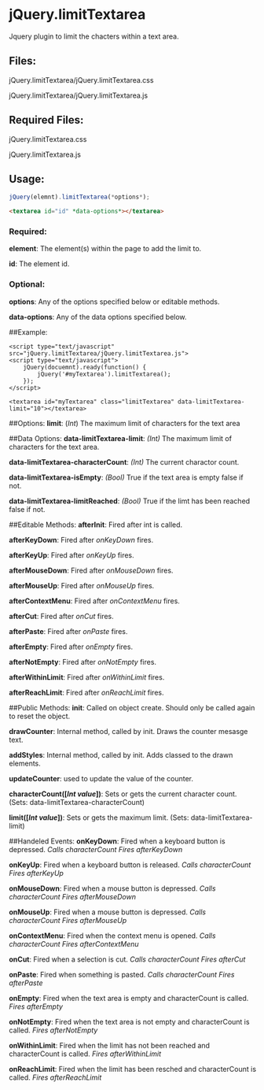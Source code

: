 # jQuery.limitTextarea
Jquery plugin to limit the chacters within a text area.

## Files:
jQuery.limitTextarea/jQuery.limitTextarea.css

jQuery.limitTextarea/jQuery.limitTextarea.js

## Required Files:
jQuery.limitTextarea.css

jQuery.limitTextarea.js

## Usage:
```javascript
jQuery(elemnt).limitTextarea(*options*);
```
```html
<textarea id="id" *data-options*></textarea>
```


### Required:
**element**: The element(s) within the page to add the limit to.

**id**: The element id.

### Optional:
**options**: Any of the options specified below or editable methods.

**data-options**: Any of the data options specified below.


##Example:
    <link rel="stylesheet" type="text/css" media="screen" href="jQuery.limitTextarea/jQuery.limitTextarea.css" />
    
    <script type="text/javascript" src="jQuery.limitTextarea/jQuery.limitTextarea.js">
    <script type="text/javascript">
        jQuery(docuemnt).ready(function() {
            jQuery('#myTextarea').limitTextarea();
        });
    </script>
    
    <textarea id="myTextarea" class="limitTextarea" data-limitTextarea-limit="10"></textarea>

##Options:
**limit**: (*Int*) The maximum limit of characters for the text area

##Data Options:
**data-limitTextarea-limit**: *(Int)* The maximum limit of characters for the text area.

**data-limitTextarea-characterCount**: *(Int)* The current charactor count.

**data-limitTextarea-isEmpty**: *(Bool)* True if the text area is empty false if not.

**data-limitTextarea-limitReached**: *(Bool)* True if the limt has been reached false if not.


##Editable Methods:
**afterInit**: Fired after int is called.

**afterKeyDown**: Fired after *onKeyDown* fires.

**afterKeyUp**: Fired after *onKeyUp* fires.

**afterMouseDown**: Fired after *onMouseDown* fires.

**afterMouseUp**: Fired after *onMouseUp* fires.

**afterContextMenu**: Fired after *onContextMenu* fires.

**afterCut**: Fired after *onCut* fires.

**afterPaste**: Fired after *onPaste* fires.

**afterEmpty**: Fired after *onEmpty* fires.

**afterNotEmpty**: Fired after *onNotEmpty* fires.

**afterWithinLimit**: Fired after *onWithinLimit* fires.

**afterReachLimit**: Fired after *onReachLimit* fires.

##Public Methods:
**init**: Called on object create. Should only be called again to reset the object.

**drawCounter**: Internal method, called by init. Draws the counter mesasge text.

**addStyles**: Internal method, called by init. Adds classed to the drawn elements.

**updateCounter**: used to update the value of the counter.


**characterCount([*Int value*])**: Sets or gets the current character count. (Sets: data-limitTextarea-characterCount)

**limit([*Int value*])**: Sets or gets the maximum limit. (Sets: data-limitTextarea-limit)

##Handeled Events:
**onKeyDown**: Fired when a keyboard button is depressed. *Calls characterCount* *Fires afterKeyDown*

**onKeyUp**: Fired when a keyboard button is released. *Calls characterCount* *Fires afterKeyUp*

**onMouseDown**: Fired when a mouse button is depressed. *Calls characterCount* *Fires afterMouseDown*

**onMouseUp**: Fired when a mouse button is depressed. *Calls characterCount* *Fires afterMouseUp*

**onContextMenu**: Fired when the context menu is opened. *Calls characterCount* *Fires afterContextMenu*

**onCut**: Fired when a selection is cut. *Calls characterCount* *Fires afterCut*

**onPaste**: Fired when something is pasted. *Calls characterCount* *Fires afterPaste*

**onEmpty**: Fired when the text area is empty and characterCount is called. *Fires afterEmpty*

**onNotEmpty**: Fired when the text area is not empty and characterCount is called. *Fires afterNotEmpty*

**onWithinLimit**: Fired when the limit has not been reached and characterCount is called. *Fires afterWithinLimit*

**onReachLimit**: Fired when the limit has been resched and characterCount is called. *Fires afterReachLimit*
